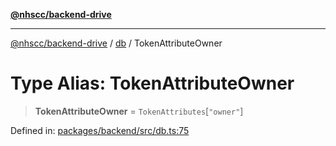 [**@nhscc/backend-drive**](../../README.md)

***

[@nhscc/backend-drive](../../README.md) / [db](../README.md) / TokenAttributeOwner

# Type Alias: TokenAttributeOwner

> **TokenAttributeOwner** = `TokenAttributes`\[`"owner"`\]

Defined in: [packages/backend/src/db.ts:75](https://github.com/nhscc/drive.api.hscc.bdpa.org/blob/718231ebbb0b386db32934d648e2479e8a0b4a18/packages/backend/src/db.ts#L75)
